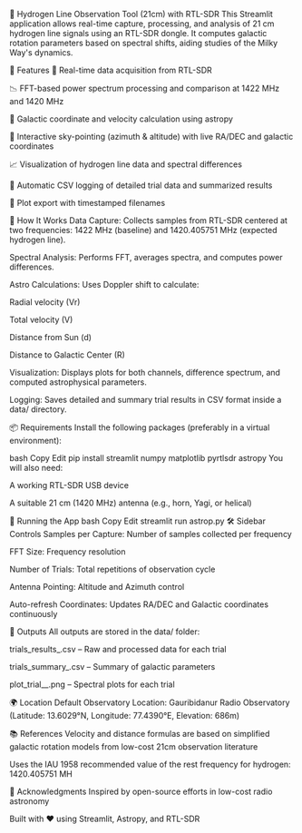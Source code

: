 🌌 Hydrogen Line Observation Tool (21cm) with RTL-SDR
This Streamlit application allows real-time capture, processing, and analysis of 21 cm hydrogen line signals using an RTL-SDR dongle. It computes galactic rotation parameters based on spectral shifts, aiding studies of the Milky Way's dynamics.

📡 Features
🔭 Real-time data acquisition from RTL-SDR

📉 FFT-based power spectrum processing and comparison at 1422 MHz and 1420 MHz

🌌 Galactic coordinate and velocity calculation using astropy

📍 Interactive sky-pointing (azimuth & altitude) with live RA/DEC and galactic coordinates

📈 Visualization of hydrogen line data and spectral differences

📁 Automatic CSV logging of detailed trial data and summarized results

💾 Plot export with timestamped filenames

🧠 How It Works
Data Capture: Collects samples from RTL-SDR centered at two frequencies: 1422 MHz (baseline) and 1420.405751 MHz (expected hydrogen line).

Spectral Analysis: Performs FFT, averages spectra, and computes power differences.

Astro Calculations: Uses Doppler shift to calculate:

Radial velocity (Vr)

Total velocity (V)

Distance from Sun (d)

Distance to Galactic Center (R)

Visualization: Displays plots for both channels, difference spectrum, and computed astrophysical parameters.

Logging: Saves detailed and summary trial results in CSV format inside a data/ directory.

📦 Requirements
Install the following packages (preferably in a virtual environment):

bash
Copy
Edit
pip install streamlit numpy matplotlib pyrtlsdr astropy
You will also need:

A working RTL-SDR USB device

A suitable 21 cm (1420 MHz) antenna (e.g., horn, Yagi, or helical)

🚀 Running the App
bash
Copy
Edit
streamlit run astrop.py
🛠️ Sidebar Controls
Samples per Capture: Number of samples collected per frequency

FFT Size: Frequency resolution

Number of Trials: Total repetitions of observation cycle

Antenna Pointing: Altitude and Azimuth control

Auto-refresh Coordinates: Updates RA/DEC and Galactic coordinates continuously

📂 Outputs
All outputs are stored in the data/ folder:

trials_results_<timestamp>.csv – Raw and processed data for each trial

trials_summary_<timestamp>.csv – Summary of galactic parameters

plot_trial_<num>_<timestamp>.png – Spectral plots for each trial

🌍 Location Default
Observatory Location: Gauribidanur Radio Observatory (Latitude: 13.6029°N, Longitude: 77.4390°E, Elevation: 686m)

📚 References
Velocity and distance formulas are based on simplified galactic rotation models from low-cost 21cm observation literature

Uses the IAU 1958 recommended value of the rest frequency for hydrogen: 1420.405751 MH

🤝 Acknowledgments
Inspired by open-source efforts in low-cost radio astronomy

Built with ❤️ using Streamlit, Astropy, and RTL-SDR

